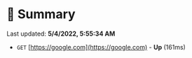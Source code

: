 # 📖 Summary
Last updated: **5/4/2022, 5:55:34 AM**

- `GET` [https://google.com](https://google.com) - **Up** (161ms)

